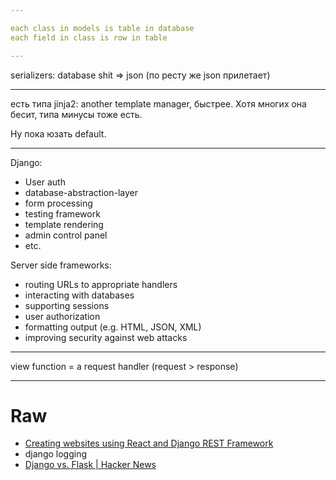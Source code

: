 ```yaml
---

each class in models is table in database
each field in class is row in table

---
```


serializers: database shit => json (по ресту же json прилетает)

---

есть типа jinja2: another template manager, быстрее. Хотя многих она бесит, типа минусы тоже есть. 

Ну пока юзать default.

---

Django:

- User auth
- database-abstraction-layer
- form processing
- testing framework
- template rendering
- admin control panel
- etc. 

Server side frameworks:
- routing URLs to appropriate handlers
- interacting with databases
- supporting sessions
- user authorization
- formatting output (e.g. HTML, JSON, XML)
- improving security against web attacks

---

view function = a request handler (request > response)

---

# Raw
- [Creating websites using React and Django REST Framework](https://hackernoon.com/creating-websites-using-react-and-django-rest-framework-b14c066087c7)
- django logging
- [Django vs. Flask | Hacker News](https://news.ycombinator.com/item?id=14690638)
